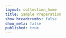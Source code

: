 ```yaml
---
layout: collection_home
title: Sample Preparation
show_breadcrumbs: false
show_meta: false
published: true
---
```

